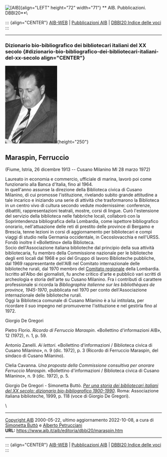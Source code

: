 ![\[AIB\]](/aib/wi/aibv72.gif){align="LEFT" height="72" width="71"}
** AIB. Pubblicazioni. DBBI20**\

::: {align="CENTER"}
[AIB-WEB](/) \| [Pubblicazioni AIB](/pubblicazioni/) \| [DBBI20 Indice
delle voci](dbbi20.htm)
:::

------------------------------------------------------------------------

### Dizionario bio-bibliografico dei bibliotecari italiani del XX secolo {#dizionario-bio-bibliografico-dei-bibliotecari-italiani-del-xx-secolo align="CENTER"}

![\[Ritratto\]](maraspin.jpg){height="250"}

## Maraspin, Ferruccio

(Fiume, Istria, 26 dicembre 1913 -- Cusano Milanino MI 28 marzo 1972)

Laureato in economia e commercio, ufficiale di marina, lavorò poi come
funzionario alla Banca d\'Italia, fino al 1964.\
In quell\'anno assunse la direzione della Biblioteca civica di Cusano
Milanino, di cui promosse l\'istituzione, rivelando subito grande
attitudine a tale incarico e iniziando una serie di attività che
trasformarono la Biblioteca in un centro vivo di cultura secondo vedute
modernissime: conferenze, dibattiti, rappresentazioni teatrali, mostre,
corsi di lingue. Curò l\'estensione del servizio della biblioteca nelle
fabbriche locali, collaborò con la Soprintendenza bibliografica della
Lombardia, come ispettore bibliografico onorario, nell\'attuazione delle
reti di prestito delle province di Bergamo e Brescia, tenne lezioni in
corsi di aggiornamento per bibliotecari e compì viaggi di studio nella
Germania occidentale, in Cecoslovacchia e nell\'URSS. Fondò inoltre il
«Bollettino» della Biblioteca.\
Socio dell\'Associazione italiana biblioteche dal principio della sua
attività bibliotecaria, fu membro della Commissione nazionale per le
biblioteche degli enti locali dal 1968 e poi del Gruppo di lavoro
Biblioteche pubbliche, dal 1969 rappresentante dell\'AIB nel Comitato
internazionale delle biblioteche rurali, dal 1970 membro del [Comitato
regionale](/aib/stor/sezioni/lom.htm) della Lombardia.\
Iscritto all\'Albo dei giornalisti, fu anche critico d\'arte e pubblicò
vari scritti di archeologia e storia dell\'arte su Cusano Milanino. Fra
i contributi di carattere professionale si ricorda la *Bibliographie
italienne sur les bibliothèques de province, 1945-1970*, pubblicata nel
1970 per conto dell\'Associazione internazionale delle biblioteche
rurali.\
Oggi la Biblioteca comunale di Cusano Milanino è a lui intitolata, per
ricordare il suo impegno nel promuoverne l\'istituzione e nel gestirla
fino al 1972.

Giorgio De Gregori

Pietro Florio. *Ricordo di Ferruccio Maraspin*. «Bollettino
d\'informazioni AIB», 12 (1972), n. 1, p. 59.

Antonio Zanelli. *Ai lettori*. «Bollettino d\'informazioni / Biblioteca
civica di Cusano Milanino», n. 9 (dic. 1972), p. 3 (Ricordo di Ferruccio
Maraspin, del sindaco di Cusano Milanino).

Clelia Cavanna. *Una proposta della Commissione consultiva per onorare
Ferruccio Maraspin*. «Bollettino d\'informazioni / Biblioteca civica di
Cusano Milanino», n. 9 (dic. 1972), p. 5.

Giorgio De Gregori - Simonetta Buttò. [*Per una storia dei bibliotecari
italiani del XX secolo: dizionario bio-bibliografico
1900-1990*](/aib/editoria/pub065.htm). Roma: Associazione italiana
biblioteche, 1999, p. 118 (voce di Giorgio De Gregori).

\

------------------------------------------------------------------------

[Copyright AIB](/su-questo-sito/dichiarazione-di-copyright-aib-web/)
2000-05-22, ultimo aggiornamento 2022-10-08, a cura di [Simonetta
Buttò](/aib/redazione3.htm) e [Alberto
Petrucciani](/su-questo-sito/redazione-aib-web/)\
**URL:** https://www.aib.it/aib/editoria/dbbi20/maraspin.htm

------------------------------------------------------------------------

::: {align="CENTER"}
[AIB-WEB](/) \| [Pubblicazioni AIB](/pubblicazioni/) \| [DBBI20 Indice
delle voci](dbbi20.htm)
:::
